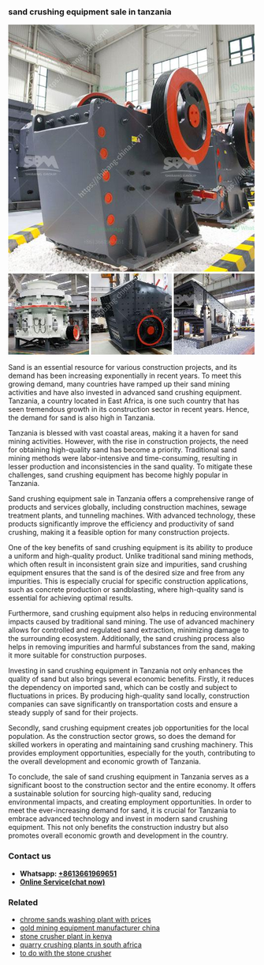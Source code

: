 <h3>sand crushing equipment sale in tanzania</h3><img src='1706773616.jpg' alt=''><p>Sand is an essential resource for various construction projects, and its demand has been increasing exponentially in recent years. To meet this growing demand, many countries have ramped up their sand mining activities and have also invested in advanced sand crushing equipment. Tanzania, a country located in East Africa, is one such country that has seen tremendous growth in its construction sector in recent years. Hence, the demand for sand is also high in Tanzania.</p><p>Tanzania is blessed with vast coastal areas, making it a haven for sand mining activities. However, with the rise in construction projects, the need for obtaining high-quality sand has become a priority. Traditional sand mining methods were labor-intensive and time-consuming, resulting in lesser production and inconsistencies in the sand quality. To mitigate these challenges, sand crushing equipment has become highly popular in Tanzania.</p><p>Sand crushing equipment sale in Tanzania offers a comprehensive range of products and services globally, including construction machines, sewage treatment plants, and tunneling machines. With advanced technology, these products significantly improve the efficiency and productivity of sand crushing, making it a feasible option for many construction projects.</p><p>One of the key benefits of sand crushing equipment is its ability to produce a uniform and high-quality product. Unlike traditional sand mining methods, which often result in inconsistent grain size and impurities, sand crushing equipment ensures that the sand is of the desired size and free from any impurities. This is especially crucial for specific construction applications, such as concrete production or sandblasting, where high-quality sand is essential for achieving optimal results.</p><p>Furthermore, sand crushing equipment also helps in reducing environmental impacts caused by traditional sand mining. The use of advanced machinery allows for controlled and regulated sand extraction, minimizing damage to the surrounding ecosystem. Additionally, the sand crushing process also helps in removing impurities and harmful substances from the sand, making it more suitable for construction purposes.</p><p>Investing in sand crushing equipment in Tanzania not only enhances the quality of sand but also brings several economic benefits. Firstly, it reduces the dependency on imported sand, which can be costly and subject to fluctuations in prices. By producing high-quality sand locally, construction companies can save significantly on transportation costs and ensure a steady supply of sand for their projects.</p><p>Secondly, sand crushing equipment creates job opportunities for the local population. As the construction sector grows, so does the demand for skilled workers in operating and maintaining sand crushing machinery. This provides employment opportunities, especially for the youth, contributing to the overall development and economic growth of Tanzania.</p><p>To conclude, the sale of sand crushing equipment in Tanzania serves as a significant boost to the construction sector and the entire economy. It offers a sustainable solution for sourcing high-quality sand, reducing environmental impacts, and creating employment opportunities. In order to meet the ever-increasing demand for sand, it is crucial for Tanzania to embrace advanced technology and invest in modern sand crushing equipment. This not only benefits the construction industry but also promotes overall economic growth and development in the country.</p><h3>Contact us</h3><ul><li><strong>Whatsapp:&nbsp;<a href="https://wa.me/8613661969651">+8613661969651</a></strong></li><li><a href="https://swt.shibang-china.com/?git&amp;zhl&amp;sand crushing equipment sale in tanzania"><strong>Online Service(chat now)</strong></a></li></ul><h3>Related</h3><ul><li><a href='chrome sands washing plant with prices.md'>chrome sands washing plant with prices</a></li><li><a href='gold mining equipment manufacturer china.md'>gold mining equipment manufacturer china</a></li><li><a href='stone crusher plant in kenya.md'>stone crusher plant in kenya</a></li><li><a href='quarry crushing plants in south africa.md'>quarry crushing plants in south africa</a></li><li><a href='to do with the stone crusher.md'>to do with the stone crusher</a></li></ul>